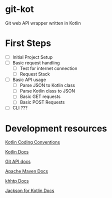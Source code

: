 # git-kot
Git web API wrapper written in Kotlin

# First Steps
- [ ] Initial Project Setup
- [ ] Basic request handling
  - [ ] Test for internet connection
  - [ ] Request Stack
- [ ] Basic API usage
  - [ ] Parse JSON to Kotlin class
  - [ ] Parse Kotlin class to JSON
  - [ ] Basic GET requests
  - [ ] Basic POST Requests
- [ ] CLI ???

# Development resources
[Kotlin Coding Conventions](https://kotlinlang.org/docs/reference/coding-conventions.html)

[Kotlin Docs](https://kotlinlang.org/docs/reference/)

[Git API docs](https://developer.github.com/v3/)

[Apache Maven Docs](https://maven.apache.org/guides/getting-started/index.html)

[khhtp Docs](https://khttp.readthedocs.io/en/latest/)

[Jackson for Kotlin Docs](https://www.baeldung.com/jackson-kotlin)
